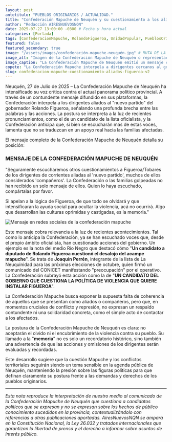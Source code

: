 ```yaml
---
layout: post
antetitulo: "PUEBLOS ORIGINARIOS / ACTUALIDAD."
title: "Confederación Mapuche de Neuquén y su cuestionamiento a los aliados del nuevo partido de Figueroa, a los que se los considera 'compañeros'."
author: "Redacción AIRESNUEVOSNQN"
date: 2025-07-27 13:00:00 -0300 # Fecha y hora actual
categories: [Portada]
tags: [ConfederacionMapuche, RolandoFigueroa, UnidadPopular, PueblosOriginarios, PoliticaNeuquen, DerechosIndigenas, ActualidadNeuquen, Tobares, JoaquinPerren, RioNegro]
featured: false
featured_secondary: true
image: "/assets/images/confederación-mapuche-neuquén.jpg" # RUTA DE LA IMAGEN (SUGERENCIA: 400px x 300px, proporción 4:3)
image_alt: "Imagen de la Confederación Mapuche de Neuquén o representación de pueblos originarios."
image_caption: "La Confederación Mapuche de Neuquén emitió un mensaje cuestionando el accionar de dirigentes."
copete: "La Confederación Mapuche interpela a dirigentes cercanos al gobierno, contrastando sus dichos con la ausencia de solidaridad concreta hacia las familias afectadas."
slug: confederacion-mapuche-cuestionamiento-aliados-figueroa-v2
---
```


Neuquén, 27 de Julio de 2025 – La Confederación Mapuche de Neuquén ha intensificado su voz crítica contra el actual panorama político provincial. A través de un contundente mensaje difundido en sus plataformas, la Confederación interpela a los dirigentes aliados al "nuevo partido" del gobernador Rolando Figueroa, señalando una profunda brecha entre las palabras y las acciones. La postura se interpreta a la luz de recientes pronunciamientos, como el de un candidato de la lista oficialista, y la Confederación anticipa que, si bien se escucharán más de estas voces, lamenta que no se traduzcan en un apoyo real hacia las familias afectadas.

El mensaje completo de la Confederación Mapuche de Neuquén detalla su posición:

### MENSAJE DE LA CONFEDERACIÓN MAPUCHE DE NEUQUÉN

"Seguramente escucharemos otros cuestionamientos a Figueroa/Tobares de los dirigentes de corrientes aliadas al 'nuevo partido', muchos de ellos considerados 'compañeros'. La Confederación o las familias golpeadas no han recibido un solo mensaje de ellos. Quien lo haya escuchado, compártalas por favor.

Si apelan a la lógica de Figueroa, de que todo se olvidará y que intensificaran la ayuda social para ocultar la violencia, acá no ocurrirá. Algo que desarrollan las culturas oprimidas y castigadas, es la memoria."

![Mensaje en redes sociales de la confederación mapuche](/assets/images/confederación-mapuche-cuestinamiento.jpg) 


Este mensaje cobra relevancia a la luz de recientes acontecimientos. Tal como lo anticipa la Confederación, ya se han escuchado voces que, desde el propio ámbito oficialista, han cuestionado acciones del gobierno. Un ejemplo es la nota del medio Río Negro que destacó cómo "**Un candidato a diputado de Rolando Figueroa cuestionó el desalojo del acampe mapuche**". Se trata de **Joaquín Perrén**, integrante de la lista de La Neuquinidad para las próximas elecciones de octubre, quien firmó un comunicado del CONICET manifestando "preocupación" por el operativo. La Confederación subrayó esta acción como la de "**UN CANDIDATO DEL GOBIERNO QUE CUESTIONA LA POLÍTICA DE VIOLENCIA QUE QUIERE INSTALAR FIGUEROA**".

La Confederación Mapuche busca exponer la supuesta falta de coherencia de aquellos que se presentan como aliados o compañeros, pero que, en momentos cruciales de conflicto y represión, no expresan un respaldo contundente ni una solidaridad concreta, como el simple acto de contactar a los afectados.

La postura de la Confederación Mapuche de Neuquén es clara: no aceptarán el olvido ni el encubrimiento de la violencia contra su pueblo. Su llamado a la "**memoria**" no es solo un recordatorio histórico, sino también una advertencia de que las acciones y omisiones de los dirigentes serán evaluadas y recordadas.

Este desarrollo sugiere que la cuestión Mapuche y los conflictos territoriales seguirán siendo un tema sensible en la agenda pública de Neuquén, manteniendo la presión sobre las figuras políticas para que definan claramente su postura frente a las demandas y derechos de los pueblos originarios.

---
*Esta nota reproduce la interpretación de nuestro medio al comunicado de la Confederación Mapuche de Neuquén que cuestiona a candidatos políticos que se expresan y no se expresan sobre los hechos de público conocimiento sucedidos en la provincia, contextualizándolo con referencias a otras publicaciones aportadas. AiresNuevosNQN se ampara en la Constitución Nacional, la Ley 26.032 y tratados internacionales que garantizan la libertad de prensa y el derecho a informar sobre asuntos de interés público.*